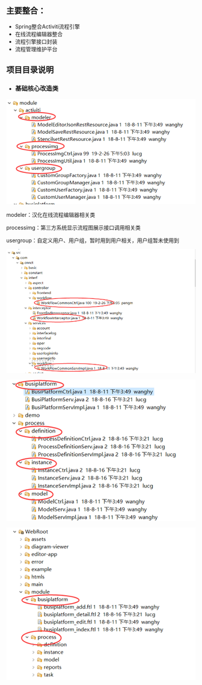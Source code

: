 ## 主要整合：

* Spring整合Activiti流程引擎
* 在线流程编辑器整合
* 流程引擎接口封装
* 流程管理维护平台

## 项目目录说明

* ### 基础核心改造类

![](/assets/activiti_dir_05.png)

modeler：汉化在线流程编辑器相关类

processimg：第三方系统显示流程图展示接口调用相关类

usergroup：自定义用户、用户组，暂时用到用户相关，用户组暂未使用到

![](/assets/activiti_dir_01.png)

![](/assets/activiti_dir_02.png)

![](/assets/activiti_dir_03.png)

